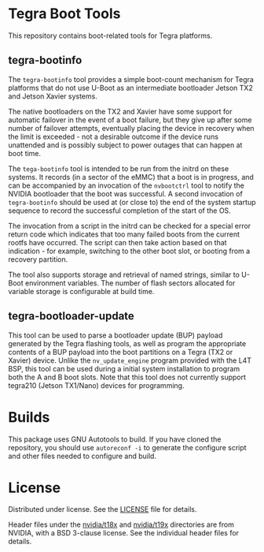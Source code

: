 # Tegra Boot Tools
This repository contains boot-related tools for Tegra platforms.

## tegra-bootinfo
The `tegra-bootinfo` tool provides a simple boot-count mechanism for
Tegra platforms that do not use U-Boot as an intermediate bootloader
Jetson TX2 and Jetson Xavier systems.

The native bootloaders on the TX2 and Xavier have some support for
automatic failover in the event of a boot failure, but they give up
after some number of failover attempts, eventually placing the device
in recovery when the limit is exceeded - not a desirable outcome
if the device runs unattended and is possibly subject to power outages
that can happen at boot time.

The `tega-bootinfo` tool is intended to be run from the initrd on
these systems. It records (in a sector of the eMMC) that a boot is
in progress, and can be accompanied by an invocation of the `nvbootctrl`
tool to notify the NVIDIA bootloader that the boot was successful.
A second invocation of `tegra-bootinfo` should be used at (or close to)
the end of the system startup sequence to record the successful completion
of the start of the OS.

The invocation from a script in the initrd can be checked for a special error
return code which indicates that too many failed boots from the current
rootfs have occurred.  The script can then take action based on that
indication - for example, switching to the other boot slot, or booting
from a recovery partition.

The tool also supports storage and retrieval of named strings, similar
to U-Boot environment variables. The number of flash sectors allocated
for variable storage is configurable at build time.

## tegra-bootloader-update
This tool can be used to parse a bootloader update (BUP) payload generated
by the Tegra flashing tools, as well as program the appropriate contents
of a BUP payload into the boot partitions on a Tegra (TX2 or Xavier) device.
Unlike the `nv_update_engine` program provided with the L4T BSP, this tool
can be used during a initial system installation to program both the A and B
boot slots. Note that this tool does not currently support tegra210 (Jetson
TX1/Nano) devices for programming.


# Builds
This package uses GNU Autotools to build.  If you have cloned the repository,
you should use `autoreconf -i` to generate the configure script and other
files needed to configure and build.

# License
Distributed under license. See the [LICENSE](LICENSE) file for details.

Header files under the [nvidia/t18x](nvidia/t18x) and [nvidia/t19x](nvidia/t19x)
directories are from NVIDIA, with a BSD 3-clause license.  See the individual
header files for details.

